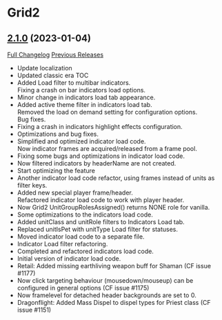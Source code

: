 # Grid2

## [2.1.0](https://github.com/michaelnpsp/Grid2/tree/2.1.0) (2023-01-04)
[Full Changelog](https://github.com/michaelnpsp/Grid2/compare/2.0.73...2.1.0) [Previous Releases](https://github.com/michaelnpsp/Grid2/releases)

- Update localization  
- Updated classic era TOC  
- Added Load filter to multibar indicators.  
    Fixing a crash on bar indicators load options.  
- Minor change in indicators load tab appearance.  
- Added active theme filter in indicators load tab.  
    Removed the load on demand setting for configuration options.  
    Bug fixes.  
- Fixing a crash in indicators highlight effects configuration.  
- Optimizations and bug fixes.  
- Simplified and optimized indicator load code.  
    Now indicator frames are acquired/released from a frame pool.  
- Fixing some bugs and optimizations in indicator load code.  
- Now filtered indicators by headerName are not created.  
- Start optimizing the feature  
- Another indicator load code refactor, using frames instead of units as filter keys.  
- Added new special player frame/header.  
    Refactored indicator load code to work with player header.  
- Now Grid2 UnitGroupRolesAssigned() returns NONE role for vanilla.  
- Some optimizations to the indicators load code.  
- Added unitClass and unitRole filters to Indicators Load tab.  
- Replaced unitIsPet with unitType Load filter for statuses.  
- Moved indicator load code to a separate file.  
- Indicator Load filter refactoring.  
- Completed and refactored indicators load code.  
- Initial version of indicator load code.  
- Retail: Added missing earthliving weapon buff for Shaman (CF issue #1177)  
- Now click targeting behaviour (mousedown/mouseup) can be configured in general options (CF issue #1175)  
- Now framelevel for detached header backgrounds are set to 0.  
- Dragonflight: Added Mass Dispel to dispel types for Priest class (CF issue #1151)  
